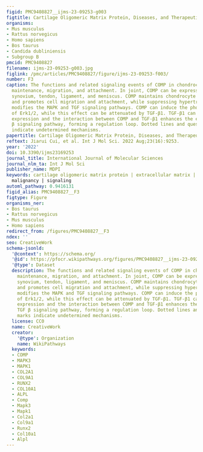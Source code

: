 ```yaml
---
figid: PMC9408827__ijms-23-09253-g003
figtitle: Cartilage Oligomeric Matrix Protein, Diseases, and Therapeutic Opportunities
organisms:
- Mus musculus
- Rattus norvegicus
- Homo sapiens
- Bos taurus
- Candida dubliniensis
- Subgroup B
pmcid: PMC9408827
filename: ijms-23-09253-g003.jpg
figlink: /pmc/articles/PMC9408827/figure/ijms-23-09253-f003/
number: F3
caption: The functions and related signaling events of COMP in chondrocyte phenotype
  maintenance, migration, and attachment. In joint, COMP can be expressed in cartilage,
  synovium, tendon, ligament, and meniscus. COMP maintains chondrocyte phenotypes
  and promotes cell migration and attachment, while suppressing hypertrophy. COMP
  modifies the MAPK and TGF signaling pathways. COMP can induce the phosphorylation
  of Erk1/2, while this effect can be attenuated by TGF-β1. TGF-β1 can induce COMP
  expression and the interaction between COMP and TGF-β1 enhances the effects of TGF
  β signaling pathway, forming a regulation loop. Dotted lines and question marks
  indicate undetermined mechanisms.
papertitle: Cartilage Oligomeric Matrix Protein, Diseases, and Therapeutic Opportunities.
reftext: Jiarui Cui, et al. Int J Mol Sci. 2022 Aug;23(16):9253.
year: '2022'
doi: 10.3390/ijms23169253
journal_title: International Journal of Molecular Sciences
journal_nlm_ta: Int J Mol Sci
publisher_name: MDPI
keywords: cartilage oligomeric matrix protein | extracellular matrix | skeleton |
  malignancy | signaling
automl_pathway: 0.9416131
figid_alias: PMC9408827__F3
figtype: Figure
organisms_ner:
- Bos taurus
- Rattus norvegicus
- Mus musculus
- Homo sapiens
redirect_from: /figures/PMC9408827__F3
ndex: ''
seo: CreativeWork
schema-jsonld:
  '@context': https://schema.org/
  '@id': https://pfocr.wikipathways.org/figures/PMC9408827__ijms-23-09253-g003.html
  '@type': Dataset
  description: The functions and related signaling events of COMP in chondrocyte phenotype
    maintenance, migration, and attachment. In joint, COMP can be expressed in cartilage,
    synovium, tendon, ligament, and meniscus. COMP maintains chondrocyte phenotypes
    and promotes cell migration and attachment, while suppressing hypertrophy. COMP
    modifies the MAPK and TGF signaling pathways. COMP can induce the phosphorylation
    of Erk1/2, while this effect can be attenuated by TGF-β1. TGF-β1 can induce COMP
    expression and the interaction between COMP and TGF-β1 enhances the effects of
    TGF β signaling pathway, forming a regulation loop. Dotted lines and question
    marks indicate undetermined mechanisms.
  license: CC0
  name: CreativeWork
  creator:
    '@type': Organization
    name: WikiPathways
  keywords:
  - COMP
  - MAPK3
  - MAPK1
  - COL2A1
  - COL9A1
  - RUNX2
  - COL10A1
  - ALPL
  - Comp
  - Mapk3
  - Mapk1
  - Col2a1
  - Col9a1
  - Runx2
  - Col10a1
  - Alpl
---
```

